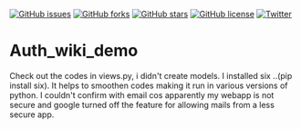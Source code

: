 [![GitHub issues](https://img.shields.io/github/issues/Iloabuchi-Collins/Auth_wiki_demo?color=blueviolet&style=plastic)](https://github.com/Iloabuchi-Collins/Auth_wiki_demo/issues)
[![GitHub forks](https://img.shields.io/github/forks/Iloabuchi-Collins/Auth_wiki_demo?color=brightgreen&style=plastic)](https://github.com/Iloabuchi-Collins/Auth_wiki_demo/network)
[![GitHub stars](https://img.shields.io/github/stars/Iloabuchi-Collins/Auth_wiki_demo?color=success&style=plastic)](https://github.com/Iloabuchi-Collins/Auth_wiki_demo/stargazers)
[![GitHub license](https://img.shields.io/github/license/Iloabuchi-Collins/Auth_wiki_demo?color=important&style=plastic)](https://github.com/Iloabuchi-Collins/Auth_wiki_demo)
[![Twitter](https://img.shields.io/twitter/url?color=blueviolet&label=Join%20Us%20on%20Twitter&logoColor=important&style=social&url=https%3A%2F%2Ftwitter%2FC_C_Iloabuchi)](https://twitter.com/intent/tweet?text=Wow:&url=https%3A%2F%2Fgithub.com%2FIloabuchi-Collins%2FAuth_wiki_demo%2Fedit%2Fmain)

# Auth_wiki_demo
Check out the codes in views.py, i didn't create models.
I installed six ..(pip install six). It helps to smoothen codes making it run in various versions of python.
I couldn't confirm with email cos apparently my webapp is not secure and google turned off the feature for allowing mails from a less secure app. 
